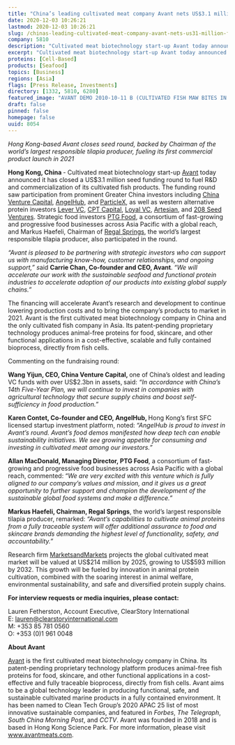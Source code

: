 ```yaml
---
title: "China’s leading cultivated meat company Avant nets US$3.1 million in funding to commercialize cultivated fish"
date: 2020-12-03 10:26:21
lastmod: 2020-12-03 10:26:21
slug: /chinas-leading-cultivated-meat-company-avant-nets-us31-million-funding-commercialize
company: 5810
description: "Cultivated meat biotechnology start-up Avant today announced it has closed a US$3.1 million seed funding round to fuel R&D and commercialization of its cultivated fish products. The funding round saw participation from prominent Greater China investors including China Venture Capital, AngelHub, and ParticleX, as well as western alternative protein investors Lever VC, CPT Capital, Loyal VC, Artesian, and 208 Seed Ventures. Strategic food investors PTG Food, a consortium of fast-growing and progressive food businesses across Asia Pacific with a global reach, and Markus Haefeli, Chairman of Regal Springs, the world’s largest responsible tilapia producer, also participated in the round."
excerpt: "Cultivated meat biotechnology start-up Avant today announced it has closed a US$3.1 million seed funding round to fuel R&D and commercialization of its cultivated fish products. The funding round saw participation from prominent Greater China investors including China Venture Capital, AngelHub, and ParticleX, as well as western alternative protein investors Lever VC, CPT Capital, Loyal VC, Artesian, and 208 Seed Ventures. Strategic food investors PTG Food, a consortium of fast-growing and progressive food businesses across Asia Pacific with a global reach, and Markus Haefeli, Chairman of Regal Springs, the world’s largest responsible tilapia producer, also participated in the round."
proteins: [Cell-Based]
products: [Seafood]
topics: [Business]
regions: [Asia]
flags: [Press Release, Investments]
directory: [1332, 5810, 6280]
featured_image: "AVANT DEMO 2010-10-11 B (CULTIVATED FISH MAW BITES IN POTATO CROQUETTE) a.jpg"
draft: false
pinned: false
homepage: false
uuid: 8054
---
```

<p><em>Hong Kong-based Avant closes seed round, backed by Chairman of</em> <em>the world’s largest responsible tilapia producer, fueling its first commercial product launch in 2021</em></p>
<p><strong>Hong Kong, China </strong>- Cultivated meat biotechnology start-up <a href="https://clearstoryinternational-dot-yamm-track.appspot.com/Redirect?ukey=1jc5J67ElLh6B54QezVs630VvxO3usW4eg_gQrAFnkOU-2129794773&key=YAMMID-89844189&link=https%3A%2F%2Fwww.avantmeats.com%2F">Avant</a> today announced it has closed a US$3.1 million seed funding round to fuel R&D and commercialization of its cultivated fish products. The funding round saw participation from prominent Greater China investors including <a href="https://clearstoryinternational-dot-yamm-track.appspot.com/Redirect?ukey=1jc5J67ElLh6B54QezVs630VvxO3usW4eg_gQrAFnkOU-2129794773&key=YAMMID-89844189&link=http%3A%2F%2Fwww.c-vc.com.cn%2F">China Venture Capital</a>, <a href="https://clearstoryinternational-dot-yamm-track.appspot.com/Redirect?ukey=1jc5J67ElLh6B54QezVs630VvxO3usW4eg_gQrAFnkOU-2129794773&key=YAMMID-89844189&link=https%3A%2F%2Fangelhub.io%2F">AngelHub</a>, and <a href="https://clearstoryinternational-dot-yamm-track.appspot.com/Redirect?ukey=1jc5J67ElLh6B54QezVs630VvxO3usW4eg_gQrAFnkOU-2129794773&key=YAMMID-89844189&link=https%3A%2F%2Fparticlex.com%2F">ParticleX</a>, as well as western alternative protein investors <a href="https://clearstoryinternational-dot-yamm-track.appspot.com/Redirect?ukey=1jc5J67ElLh6B54QezVs630VvxO3usW4eg_gQrAFnkOU-2129794773&key=YAMMID-89844189&link=http%3A%2F%2Fwww.levervc.com">Lever VC</a>, <a href="https://clearstoryinternational-dot-yamm-track.appspot.com/Redirect?ukey=1jc5J67ElLh6B54QezVs630VvxO3usW4eg_gQrAFnkOU-2129794773&key=YAMMID-89844189&link=https%3A%2F%2Fcptcap.com%2F">CPT Capital</a>, <a href="https://clearstoryinternational-dot-yamm-track.appspot.com/Redirect?ukey=1jc5J67ElLh6B54QezVs630VvxO3usW4eg_gQrAFnkOU-2129794773&key=YAMMID-89844189&link=https%3A%2F%2Floyal.vc%2F">Loyal VC</a>, <a href="https://clearstoryinternational-dot-yamm-track.appspot.com/Redirect?ukey=1jc5J67ElLh6B54QezVs630VvxO3usW4eg_gQrAFnkOU-2129794773&key=YAMMID-89844189&link=https%3A%2F%2Fwww.artesianinvest.com%2F">Artesian</a>, and <a href="https://clearstoryinternational-dot-yamm-track.appspot.com/Redirect?ukey=1jc5J67ElLh6B54QezVs630VvxO3usW4eg_gQrAFnkOU-2129794773&key=YAMMID-89844189&link=http%3A%2F%2F208seedventures.com">208 Seed Ventures</a>. Strategic food investors <a href="https://clearstoryinternational-dot-yamm-track.appspot.com/Redirect?ukey=1jc5J67ElLh6B54QezVs630VvxO3usW4eg_gQrAFnkOU-2129794773&key=YAMMID-89844189&link=http%3A%2F%2Fptgfood.com%2Four-companies%2F">PTG Food</a>, a consortium of fast-growing and progressive food businesses across Asia Pacific with a global reach, and Markus Haefeli, Chairman of <a href="https://clearstoryinternational-dot-yamm-track.appspot.com/Redirect?ukey=1jc5J67ElLh6B54QezVs630VvxO3usW4eg_gQrAFnkOU-2129794773&key=YAMMID-89844189&link=https%3A%2F%2Fwww.regalsprings.com%2F">Regal Springs</a>, the world’s largest responsible tilapia producer, also participated in the round.</p>
<p><em>“Avant is pleased to be partnering with strategic investors who can support us with manufacturing know-how, customer relationships, and ongoing support,” s</em>aid <strong>Carrie Chan, Co-founder and CEO, Avant</strong>.<strong> </strong><em>“We will accelerate our work with the sustainable seafood and functional protein industries to accelerate adoption of our products into existing global supply chains.”</em></p>
<p>The financing will accelerate Avant’s research and development to continue lowering production costs and to bring the company’s products to market in 2021. Avant is the first cultivated meat biotechnology company in China and the only cultivated fish company in Asia. Its patent-pending proprietary technology produces animal-free proteins for food, skincare, and other functional applications in a cost-effective, scalable and fully contained bioprocess, directly from fish cells.</p>
<p>Commenting on the fundraising round:</p>
<p><strong>Wang Yijun, CEO, China Venture Capital, </strong>one of China’s oldest and leading VC funds with over US$2.3bn in assets,<strong> </strong>said: <em>“In accordance with China’s 14th Five-Year Plan, we will continue to invest in companies with agricultural technology that secure supply chains and boost self-sufficiency in food production.”</em></p>
<p><strong>Karen Contet, Co-founder and CEO, AngelHub, </strong>Hong Kong’s first SFC licensed startup investment platform, noted:<strong> </strong><em>“AngelHub is proud to invest in Avant’s round. Avant’s food demos manifested how deep tech can enable sustainability initiatives. We see growing appetite for consuming and investing in cultivated meat among our investors.”</em></p>
<p><strong>Allan MacDonald, Managing Director, PTG Food</strong>, a consortium of fast-growing and progressive food businesses across Asia Pacific with a global reach,<strong> </strong>commented:<strong> </strong><em>“We are very excited with this venture which is fully aligned to our company’s values and mission, and it gives us a great opportunity to further support and champion the development of the sustainable global food systems and make a difference.”</em></p>
<p><strong>Markus Haefeli, Chairman, Regal Springs</strong>, the world’s largest responsible tilapia producer, remarked:<strong> </strong><em>“Avant’s capabilities to cultivate animal proteins from a fully traceable system will offer additional assurance to food and skincare brands demanding the highest level of functionality, safety, and accountability.”</em></p>
<p>Research firm <a href="https://clearstoryinternational-dot-yamm-track.appspot.com/Redirect?ukey=1jc5J67ElLh6B54QezVs630VvxO3usW4eg_gQrAFnkOU-2129794773&key=YAMMID-89844189&link=https%3A%2F%2Fwww.marketsandmarkets.com%2FMarket-Reports%2Fcultured-meat-market-204524444.html">MarketsandMarkets</a> projects the global cultivated meat market will be valued at US$214 million by 2025, growing to US$593 million by 2032. This growth will be fueled by innovation in animal protein cultivation, combined with the soaring interest in animal welfare, environmental sustainability, and safe and diversified protein supply chains.</p>
<p><strong>For interview requests or media inquiries, please contact:</strong></p>
<p>Lauren Fetherston, Account Executive, ClearStory International<br />
E: <a href="mailto:lauren@clearstoryinternational.com">lauren@clearstoryinternational.com</a><br />
M: +353 85 781 0560<br />
O: +353 (0)1 961 0048</p>
<p><strong>About Avant</strong></p>
<p><a href="https://clearstoryinternational-dot-yamm-track.appspot.com/Redirect?ukey=1jc5J67ElLh6B54QezVs630VvxO3usW4eg_gQrAFnkOU-2129794773&key=YAMMID-89844189&link=http%3A%2F%2Fwww.avantmeats.com">Avant</a> is the first cultivated meat biotechnology company in China. Its patent-pending proprietary technology platform produces animal-free fish proteins for food, skincare, and other functional applications in a cost-effective and fully traceable bioprocess, directly from fish cells. Avant aims to be a global technology leader in producing functional, safe, and sustainable cultivated marine products in a fully contained environment. It has been named to Clean Tech Group’s 2020 APAC 25 list of most innovative sustainable companies, and featured in <em>Forbes</em>, <em>The Telegraph</em>, <em>South China Morning Post</em>, and <em>CCTV</em>. Avant was founded in 2018 and is based in Hong Kong Science Park. For more information, please visit <a href="https://clearstoryinternational-dot-yamm-track.appspot.com/Redirect?ukey=1jc5J67ElLh6B54QezVs630VvxO3usW4eg_gQrAFnkOU-2129794773&key=YAMMID-89844189&link=http%3A%2F%2Fwww.avantmeats.com">www.avantmeats.com</a>.</p>
